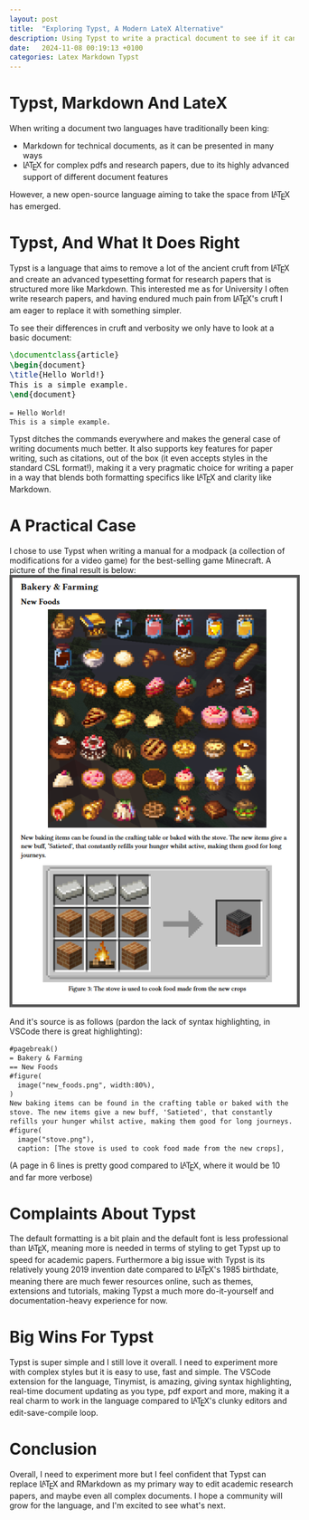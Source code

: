 ```yaml
---
layout: post
title:  "Exploring Typst, A Modern LateX Alternative"
description: Using Typst to write a practical document to see if it can replace LateX
date:   2024-11-08 00:19:13 +0100
categories: Latex Markdown Typst
---
```


<style>
.tex sub, .latex sub, .latex sup {
  text-transform: uppercase;
}

.tex sub, .latex sub {
  vertical-align: -0.5ex;
  margin-left: -0.1667em;
  margin-right: -0.125em;
}

.tex, .latex, .tex sub, .latex sub {
  font-size: 1em;
}

.latex sup {
  font-size: 0.85em;
  vertical-align: 0.15em;
  margin-left: -0.36em;
  margin-right: -0.15em;
}
</style>

# Typst, Markdown And LateX
When writing a document two languages have traditionally been king:
- Markdown for technical documents, as it can be presented in many ways
- <span class="latex">L<sup>a</sup>T<sub>e</sub>X</span> for complex pdfs and research papers, due to its highly advanced support of different document features

However, a new open-source language aiming to take the space from <span class="latex">L<sup>a</sup>T<sub>e</sub>X</span> has emerged.

# Typst, And What It Does Right
Typst is a language that aims to remove a lot of the ancient cruft from <span class="latex">L<sup>a</sup>T<sub>e</sub>X</span> and create an advanced typesetting format for research papers that is structured more like Markdown. This interested me as for University I often write research papers, and having endured much pain from <span class="latex">L<sup>a</sup>T<sub>e</sub>X</span>'s cruft I am eager to replace it with something simpler. 

To see their differences in cruft and verbosity we only have to look at a basic document:
```latex
\documentclass{article}
\begin{document}
\title{Hello World!}
This is a simple example.
\end{document}
```

```typst
= Hello World!
This is a simple example.
```

Typst ditches the commands everywhere and makes the general case of writing documents much better. It also supports key features for paper writing, such as citations, out of the box (it even accepts styles in the standard CSL format!), making it a very pragmatic choice for writing a paper in a way that blends both formatting specifics like <span class="latex">L<sup>a</sup>T<sub>e</sub>X</span> and clarity like Markdown.

# A Practical Case
I chose to use Typst when writing a manual for a modpack (a collection of modifications for a video game) for the best-selling game Minecraft. A picture of the final result is below:
<img src="/images/typst_minecraft.png" style="border: 5px solid #555">

And it's source is as follows (pardon the lack of syntax highlighting, in VSCode there is great highlighting):
```typst
#pagebreak()
= Bakery & Farming
== New Foods
#figure(
  image("new_foods.png", width:80%),
)
New baking items can be found in the crafting table or baked with the stove. The new items give a new buff, 'Satieted', that constantly refills your hunger whilst active, making them good for long journeys.
#figure(
  image("stove.png"),
  caption: [The stove is used to cook food made from the new crops],

```
(A page in 6 lines is pretty good compared to <span class="latex">L<sup>a</sup>T<sub>e</sub>X</span>, where it would be 10 and far more verbose)

# Complaints About Typst
The default formatting is a bit plain and the default font is less professional than <span class="latex">L<sup>a</sup>T<sub>e</sub>X</span>, meaning more is needed in terms of styling to get Typst up to speed for academic papers. Furthermore a big issue with Typst is its relatively young 2019 invention date compared to <span class="latex">L<sup>a</sup>T<sub>e</sub>X</span>'s 1985 birthdate, meaning there are much fewer resources online, such as themes, extensions and tutorials, making Typst a much more do-it-yourself and documentation-heavy experience for now.

# Big Wins For Typst
Typst is super simple and I still love it overall. I need to experiment more with complex styles but it is easy to use, fast and simple. The VSCode extension for the language, Tinymist, is amazing, giving syntax highlighting, real-time document updating as you type, pdf export and more, making it a real charm to work in the language compared to <span class="latex">L<sup>a</sup>T<sub>e</sub>X</span>'s clunky editors and edit-save-compile loop. 

# Conclusion
Overall, I need to experiment more but I feel confident that Typst can replace <span class="latex">L<sup>a</sup>T<sub>e</sub>X</span> and RMarkdown as my primary way to edit academic research papers, and maybe even all complex documents. I hope a community will grow for the language, and I'm excited to see what's next.